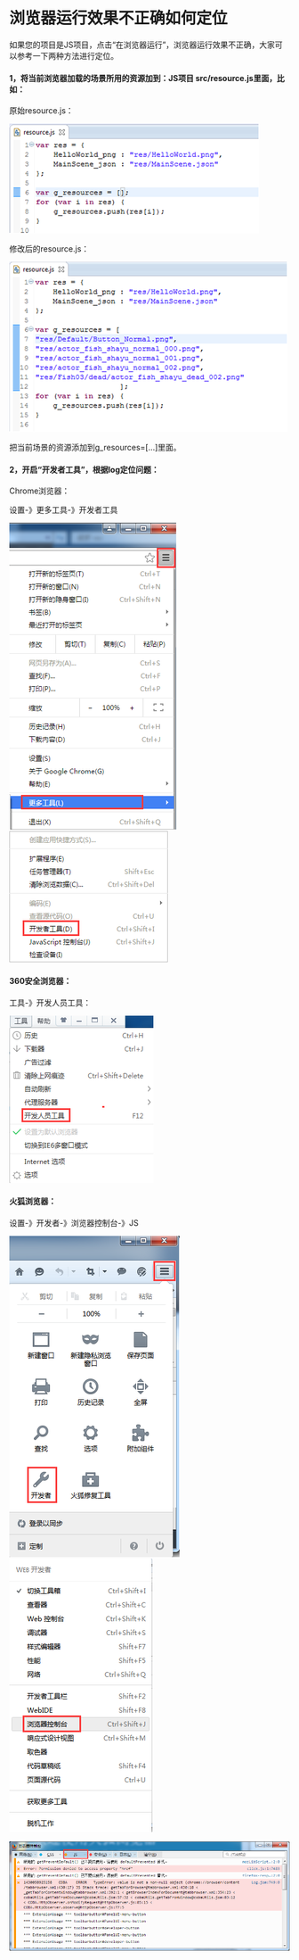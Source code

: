 # 浏览器运行效果不正确如何定位
如果您的项目是JS项目，点击“在浏览器运行”，浏览器运行效果不正确，大家可以参考一下两种方法进行定位。

#### 1，将当前浏览器加载的场景所用的资源加到：JS项目 src/resource.js里面，比如：

   原始resource.js：  

![image](res/image001.png)

  修改后的resource.js：

![image](res/image002.png)   

  把当前场景的资源添加到g_resources=[...]里面。

#### 2，开启“开发者工具”，根据log定位问题：

   Chrome浏览器：

   设置-》更多工具-》开发者工具

![image](res/image003.png)   ![image](res/image004.png)

#### 360安全浏览器：
  
   工具-》开发人员工具：

![image](res/image005.png)  

#### 火狐浏览器：

设置-》开发者-》浏览器控制台-》JS

![image](res/image006.png) ![image](res/image007.png)
   
![image](res/image008.png) 

 


